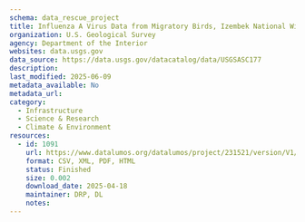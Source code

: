 ```yaml
---
schema: data_rescue_project 
title: Influenza A Virus Data from Migratory Birds, Izembek National Wildlife Refuge, Alaska
organization: U.S. Geological Survey
agency: Department of the Interior
websites: data.usgs.gov
data_source: https://data.usgs.gov/datacatalog/data/USGSASC177
description: 
last_modified: 2025-06-09
metadata_available: No
metadata_url: 
category:
  - Infrastructure 
  - Science & Research 
  - Climate & Environment 
resources:
  - id: 1091
    url: https://www.datalumos.org/datalumos/project/231521/version/V1/view
    format: CSV, XML, PDF, HTML
    status: Finished
    size: 0.002
    download_date: 2025-04-18
    maintainer: DRP, DL
    notes: 
---
```

